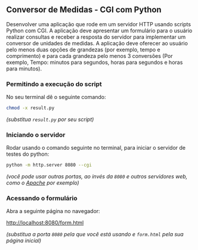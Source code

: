 ## Conversor de Medidas - CGI com Python

Desenvolver uma aplicação que rode em um servidor HTTP usando scripts Python com CGI. A aplicação deve apresentar um formulário para o usuário realizar consultas e receber a resposta do servidor para implementar um conversor de unidades de medidas. A aplicação deve oferecer ao usuário pelo menos duas opções de grandezas (por exemplo, tempo e comprimento) e para cada grandeza pelo menos 3 conversões (Por exemplo, Tempo: minutos para segundos, horas para segundos e horas para minutos).

### Permitindo a execução do script
No seu terminal dê o seguinte comando:
```sh
chmod -x result.py
```
_(substitua `result.py` por seu script)_

### Iniciando o servidor
Rodar usando o comando seguinte no terminal, para iniciar o servidor de testes do python: 
```sh
python -m http.server 8080 --cgi
```
_(você pode usar outras portas, ao invés da `8080` e outros servidores web, como o [Apache](https://httpd.apache.org/docs/2.2/howto/cgi.html) por exemplo)_

### Acessando o formulário
Abra a seguinte página no navegador:

[http://localhost:8080/form.html](http://localhost:8080/form.html)

_(substitua a porta `8080` pela que você está usando e `form.html` pela sua página inicial)_

